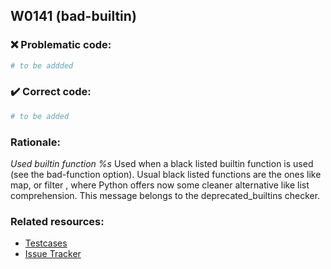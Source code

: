## W0141 (bad-builtin)

### :x: Problematic code:

```python
# to be addded
```

### :heavy_check_mark: Correct code:

```python
# to be added
```

### Rationale:

 *Used builtin function %s*
  Used when a black listed builtin function is used (see the bad-function
  option). Usual black listed functions are the ones like map, or filter ,
  where Python offers now some cleaner alternative like list comprehension.
  This message belongs to the deprecated_builtins checker.



### Related resources:

- [Testcases](#)
- [Issue Tracker](https://github.com/PyCQA/pylint/issues?q=is%3Aissue+%22bad-builtin%22+OR+%22W0141%22)
